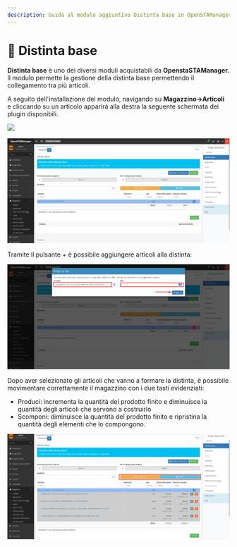 ```yaml
---
description: Guida al modulo aggiuntivo Distinta base in OpenSTAManager
---
```


# 📗 Distinta base

**Distinta base** è uno dei diversi moduli acquistabili da **OpenstaSTAManager.** Il modulo permette la gestione della distinta base permettendo il collegamento tra più articoli.

A seguito dell'installazione del modulo, navigando su **Magazzino->Articoli** e cliccando su un articolo apparirà alla destra la seguente schermata dei plugin disponibili.

![](https://firebasestorage.googleapis.com/v0/b/gitbook-x-prod.appspot.com/o/spaces%2F-LZJeLg23eVDvrCv74U7-887967055%2Fuploads%2F0r5WwNOWmZRBFsmHmix2%2Ffile.png?alt=media)

![](<../.gitbook/assets/image (78) (2) (1) (1) (1).png>)

Tramite il pulsante + è possibile aggiungere articoli alla distinta:

![](<../.gitbook/assets/image (49) (1) (1).png>)

Dopo aver selezionato gli articoli che vanno a formare la distinta, è possibile movimentare correttamente il magazzino con i due tasti evidenziati:

* Produci: incrementa la quantità del prodotto finito e diminuisce la quantità degli articoli che servono a costruirlo
* Scomponi: diminuisce la quantità del prodotto finito e ripristina la quantità degli elementi che lo compongono.

![](<../.gitbook/assets/image (39).png>)
